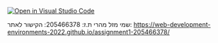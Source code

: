[![Open in Visual Studio Code](https://classroom.github.com/assets/open-in-vscode-c66648af7eb3fe8bc4f294546bfd86ef473780cde1dea487d3c4ff354943c9ae.svg)](https://classroom.github.com/online_ide?assignment_repo_id=7607524&assignment_repo_type=AssignmentRepo)

שמי מזל מהרי ת.ז: 205466378:
הקישור לאתר:
https://web-development-environments-2022.github.io/assignment1-205466378/